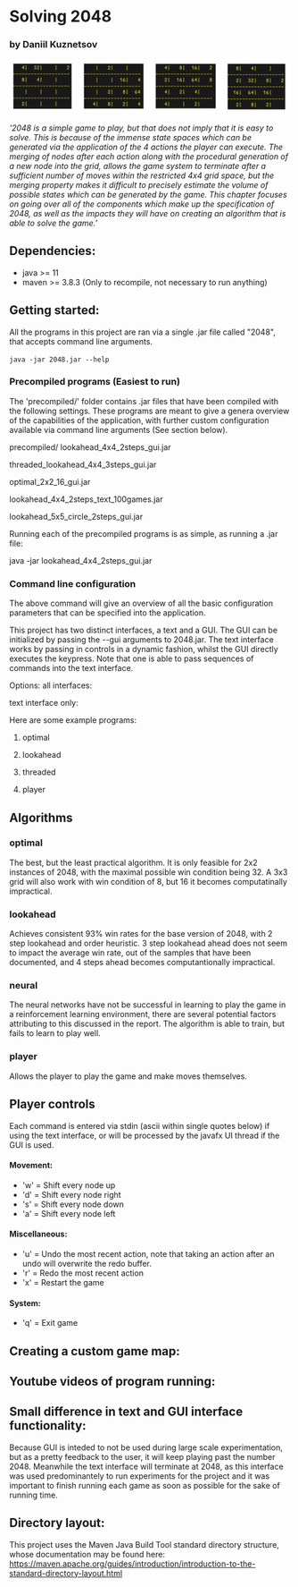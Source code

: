 # Solving 2048
### by Daniil Kuznetsov

![](images/exp.png)

*'2048 is a simple game to play, but that does not imply that it is easy to solve. This is because of the immense state spaces which can be generated via the application of the 4 actions the player can execute. The merging of nodes after each action along with the procedural generation of a new node into the grid, allows the game system to terminate after a sufficient number of moves within the restricted 4x4 grid space, but the merging property makes it difficult to precisely estimate the volume of possible states which can be generated by the game.
This chapter focuses on going over all of the components which make up the specification of 2048, as well as the impacts they will have on creating an algorithm that is able to solve the game.'*

## Dependencies:
- java >= 11
- maven >= 3.8.3 (Only to recompile, not necessary to run anything)
## Getting started:

All the programs in this project are ran via a single .jar file called "2048", that accepts command line arguments.

```java -jar 2048.jar --help```

### Precompiled programs (Easiest to run)

The 'precompiled/' folder contains .jar files that have been compiled with the following settings. These programs are meant to give a genera overview of the capabilities of the application, with further custom configuration available via command line arguments (See section below).

precompiled/
  lookahead_4x4_2steps_gui.jar
    
  threaded_lookahead_4x4_3steps_gui.jar
    
  optimal_2x2_16_gui.jar
    
  lookahead_4x4_2steps_text_100games.jar
    
  lookahead_5x5_circle_2steps_gui.jar

Running each of the precompiled programs is as simple, as running a .jar file:

  java -jar lookahead_4x4_2steps_gui.jar
    


### Command line configuration
The above command will give an overview of all the basic configuration parameters that can be specified into the application.

This project has two distinct interfaces, a text and a GUI. The GUI can be initialized by passing the --gui arguments to 2048.jar. The text interface works by passing in controls in a dynamic fashion, whilst the GUI directly executes the keypress. Note that one is able to pass sequences of commands into the text interface.

Options:
 all interfaces:
  

 text interface only:
  


Here are some example programs:
1. optimal
  
2. lookahead
  
3. threaded

4. player


## Algorithms

### optimal
  The best, but the least practical algorithm. It is only feasible for 2x2 instances of 2048, with the maximal possible win condition being 32. A 3x3 grid will also work with win condition of 8, but 16 it becomes computatinally impractical.

### lookahead
  Achieves consistent 93% win rates for the base version of 2048, with 2 step lookahead and order heuristic. 3 step lookahead ahead does not seem to impact the average win rate, out of the samples that have been documented, and 4 steps ahead becomes computantionally impractical.

### neural
  The neural networks have not be successful in learning to play the game in a reinforcement learning environment, there are several potential factors attributing to this discussed in the report. The algorithm is able to train, but fails to learn to play well.
  
### player
  Allows the player to play the game and make moves themselves.


## Player controls
Each command is entered via stdin (ascii within single quotes below) if using the text interface, or will be processed by the javafx UI thread if the GUI is used.

#### Movement:
- 'w' = Shift every node up
- 'd' = Shift every node right
- 's' = Shift every node down
- 'a' = Shift every node left

#### Miscellaneous:
- 'u' = Undo the most recent action, note that taking an                action after an undo will overwrite the redo buffer.
- 'r' = Redo the most recent action
- 'x' = Restart the game

#### System:
- 'q' = Exit game


## Creating a custom game map:

## Youtube videos of program running:

## 

## Small difference in text and GUI interface functionality:
Because GUI is inteded to not be used during large scale experimentation, but as a pretty feedback to the user, it will keep playing past the number 2048. Meanwhile the text interface will terminate at 2048, as this interface was used predominantely to run experiments for the project and it was important to finish running each game as soon as possible for the sake of running time.

## Directory layout:

This project uses the Maven Java Build Tool standard directory structure, whose documentation may be found here: https://maven.apache.org/guides/introduction/introduction-to-the-standard-directory-layout.html

